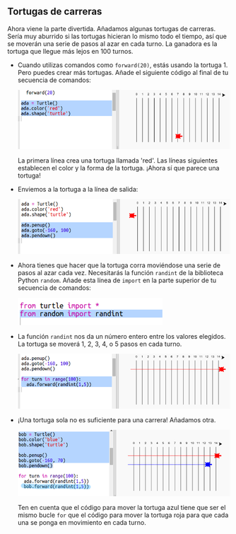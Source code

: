 ## Tortugas de carreras

Ahora viene la parte divertida. Añadamos algunas tortugas de carreras. Sería muy aburrido si las tortugas hicieran lo mismo todo el tiempo, así que se moverán una serie de pasos al azar en cada turno. La ganadora es la tortuga que llegue más lejos en 100 turnos.

+ Cuando utilizas comandos como `forward(20)`, estás usando la tortuga 1. Pero puedes crear más tortugas. Añade el siguiente código al final de tu secuencia de comandos:

  ![screenshot](images/race-red.png)

  La primera línea crea una tortuga llamada 'red'. Las líneas siguientes establecen el color y la forma de la tortuga. ¡Ahora sí que parece una tortuga!
  
+ Enviemos a la tortuga a la línea de salida:

  ![screenshot](images/race-start.png)
   
+ Ahora tienes que hacer que la tortuga corra moviéndose una serie de pasos al azar cada vez. Necesitarás la función `randint` de la biblioteca Python `random`. Añade esta línea de `import` en la parte superior de tu secuencia de comandos:

  ![screenshot](images/race-randint.png)

+ La función `randint` nos da un número entero entre los valores elegidos. La tortuga se moverá 1, 2, 3, 4, o 5 pasos en cada turno. 

  ![screenshot](images/race-random.png)
  
+ ¡Una tortuga sola no es suficiente para una carrera! Añadamos otra.

  ![screenshot](images/race-blue.png)
  
  Ten en cuenta que el código para mover la tortuga azul tiene que ser el mismo bucle `for` que el código para mover la tortuga roja para que cada una se ponga en movimiento en cada turno.


